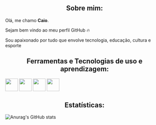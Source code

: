 <h2 align="center"> Sobre mim: </h2>
<p>Olá, me chamo <strong>Caio</strong>.</p>
<P>Sejam bem vindo ao meu perfil GitHub 🔥</P>
<p>Sou apaixonado por tudo que envolve tecnologia, educação, cultura e esporte</p>


<h2 align="center"> Ferramentas e Tecnologias de uso e aprendizagem: </h2>

<img loading="HTML" src="https://cdn.jsdelivr.net/gh/devicons/devicon/icons/html5/html5-original.svg" width="40" height="40"/>       <img loading1="CSS" src="https://cdn.jsdelivr.net/gh/devicons/devicon/icons/css3/css3-original.svg" width="40" height="40"/>       <img loading="JavaScript" src="https://cdn.jsdelivr.net/gh/devicons/devicon/icons/javascript/javascript-original.svg" width="40" height="40"/>       <img src="https://cdn.jsdelivr.net/gh/devicons/devicon/icons/java/java-original.svg" width="40" height="40"/> 

<h2 align="center"> Estatísticas: </h2>

![Anurag's GitHub stats](https://github-readme-stats.vercel.app/api?username=Caio487&show_icons=true&theme=blue-green)
          



<!--
**Caio487/Caio487** is a ✨ _special_ ✨ repository because its `README.md` (this file) appears on your GitHub profile.

Here are some ideas to get you started:

- 🔭 I’m currently working on ...
- 🌱 I’m currently learning ...
- 👯 I’m looking to collaborate on ...
- 🤔 I’m looking for help with ...
- 💬 Ask me about ...
- 📫 How to reach me: ...
- 😄 Pronouns: ...
- ⚡ Fun fact: ...
-->
